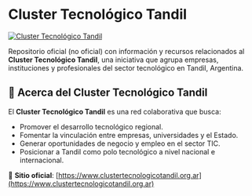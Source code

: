 # Cluster Tecnológico Tandil

[![Cluster Tecnológico Tandil](https://www.clustertecnologicotandil.org.ar/contenido/noticias/original/2024/07/19/1721414128.webp)](https://www.clustertecnologicotandil.org.ar)

Repositorio oficial (no oficial) con información y recursos relacionados al **Cluster Tecnológico Tandil**, una iniciativa que agrupa empresas, instituciones y profesionales del sector tecnológico en Tandil, Argentina.

## 📌 Acerca del Cluster Tecnológico Tandil

El **Cluster Tecnológico Tandil** es una red colaborativa que busca:
- Promover el desarrollo tecnológico regional.
- Fomentar la vinculación entre empresas, universidades y el Estado.
- Generar oportunidades de negocio y empleo en el sector TIC.
- Posicionar a Tandil como polo tecnológico a nivel nacional e internacional.

🔗 **Sitio oficial**: [https://www.clustertecnologicotandil.org.ar](https://www.clustertecnologicotandil.org.ar)
